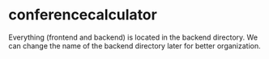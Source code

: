 # conferencecalculator

Everything (frontend and backend) is located in the backend directory. We can change the name of the backend directory later for better organization.
